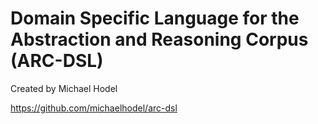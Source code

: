 # Domain Specific Language for the Abstraction and Reasoning Corpus (ARC-DSL)

Created by Michael Hodel

https://github.com/michaelhodel/arc-dsl
